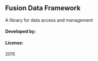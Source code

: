## Fusion Data Framework

A library for data access and management

#### Developed by:


#### License:

2015
